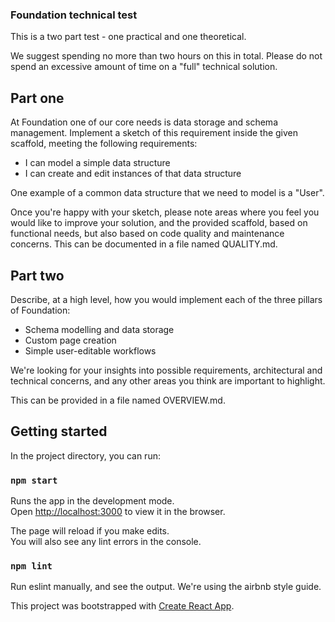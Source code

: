 ### Foundation technical test

This is a two part test - one practical and one theoretical.

We suggest spending no more than two hours on this in total. Please do not spend an excessive amount of time on a "full" technical solution.

## Part one

At Foundation one of our core needs is data storage and schema management. Implement a sketch of this requirement inside the given scaffold, meeting the following requirements:

- I can model a simple data structure
- I can create and edit instances of that data structure

One example of a common data structure that we need to model is a "User".

Once you're happy with your sketch, please note areas where you feel you would like to improve your solution, and the provided scaffold, based on functional needs, but also based on code quality and maintenance concerns. This can be documented in a file named QUALITY.md.

## Part two

Describe, at a high level, how you would implement each of the three pillars of Foundation:

- Schema modelling and data storage
- Custom page creation
- Simple user-editable workflows

We're looking for your insights into possible requirements, architectural and technical concerns, and any other areas you think are important to highlight.

This can be provided in a file named OVERVIEW.md.

## Getting started

In the project directory, you can run:

### `npm start`

Runs the app in the development mode.<br>
Open [http://localhost:3000](http://localhost:3000) to view it in the browser.

The page will reload if you make edits.<br>
You will also see any lint errors in the console.

### `npm lint`

Run eslint manually, and see the output. We're using the airbnb style guide.

This project was bootstrapped with [Create React App](https://github.com/facebook/create-react-app).
